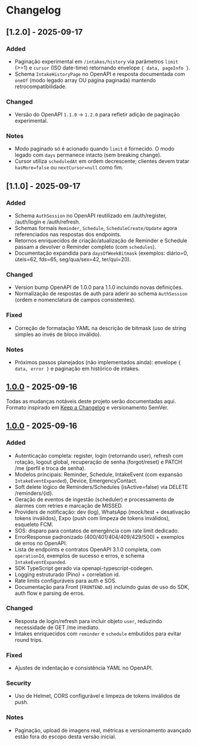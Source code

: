 # Changelog

## [1.2.0] - 2025-09-17

### Added

- Paginação experimental em `/intakes/history` via parâmetros `limit` (>=1) e `cursor` (ISO date-time) retornando envelope `{ data, pageInfo }`.
- Schema `IntakeHistoryPage` no OpenAPI e resposta documentada com `oneOf` (modo legado array OU página paginada) mantendo retrocompatibilidade.

### Changed

- Versão do OpenAPI `1.1.0` -> `1.2.0` para refletir adição de paginação experimental.

### Notes

- Modo paginado só é acionado quando `limit` é fornecido. O modo legado com `days` permanece intacto (sem breaking change).
- Cursor utiliza `scheduledAt` em ordem decrescente; clientes devem tratar `hasMore=false` ou `nextCursor=null` como fim.

## [1.1.0] - 2025-09-17

### Added

- Schema `AuthSession` no OpenAPI reutilizado em /auth/register, /auth/login e /auth/refresh.
- Schemas formais `Reminder`, `Schedule`, `ScheduleCreate/Update` agora referenciados nas respostas dos endpoints.
- Retornos enriquecidos de criação/atualização de Reminder e Schedule passam a devolver o Reminder completo (com `schedules`).
- Documentação expandida para `daysOfWeekBitmask` (exemplos: diário=0, úteis=62, fds=65, seg/qua/sex=42, ter/qui=20).

### Changed

- Version bump OpenAPI de 1.0.0 para 1.1.0 incluindo novas definições.
- Normalização de respostas de auth para aderir ao schema `AuthSession` (ordem e nomenclatura de campos consistentes).

### Fixed

- Correção de formatação YAML na descrição de bitmask (uso de string simples ao invés de bloco inválido).

### Notes

- Próximos passos planejados (não implementados ainda): envelope `{ data, error }` e paginação em histórico de intakes.

## [1.0.0] - 2025-09-16

Todas as mudanças notáveis deste projeto serão documentadas aqui. Formato inspirado em [Keep a Changelog](https://keepachangelog.com/) e versionamento SemVer.

## [1.0.0] - 2025-09-16

### Added

- Autenticação completa: register, login (retornando user), refresh com rotação, logout global, recuperação de senha (forgot/reset) e PATCH /me (perfil e troca de senha).
- Modelos principais: Reminder, Schedule, IntakeEvent (com expansão `IntakeEventExpanded`), Device, EmergencyContact.
- Soft delete lógico de Reminders/Schedules (isActive=false) via DELETE /reminders/{id}.
- Geração de eventos de ingestão (scheduler) e processamento de alarmes com retries e marcação de MISSED.
- Providers de notificação: dev (log), WhatsApp (mock/test + desativação tokens inválidos), Expo (push com limpeza de tokens inválidos), esqueleto FCM.
- SOS: disparo para contatos de emergência com rate limit dedicado.
- ErrorResponse padronizado (400/401/404/409/429/500) + exemplos de erros no OpenAPI.
- Lista de endpoints e contratos OpenAPI 3.1.0 completa, com `operationId`, exemplos de sucesso e erros, e schema `IntakeEventExpanded`.
- SDK TypeScript gerado via openapi-typescript-codegen.
- Logging estruturado (Pino) + correlation id.
- Rate limits configuráveis para auth e SOS.
- Documentação para Front (`FRONTEND.md`) incluindo guias de uso do SDK, auth flow e parsing de erros.

### Changed

- Resposta de login/refresh para incluir objeto `user`, reduzindo necessidade de GET /me imediato.
- Intakes enriquecidos com `reminder` e `schedule` embutidos para evitar round trips.

### Fixed

- Ajustes de indentação e consistência YAML no OpenAPI.

### Security

- Uso de Helmet, CORS configurável e limpeza de tokens inválidos de push.

### Notes

- Paginação, upload de imagens real, métricas e versionamento avançado estão fora do escopo desta versão inicial.

[1.0.0]: https://example.com/releases/1.0.0 "ajuste este link caso publique releases"
